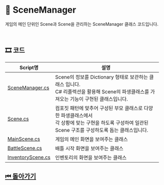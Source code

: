 # 🔎 SceneManager
게임의 메인 단위인 Scene과 Scene을 관리하는 SceneManager 클래스 코드입니다.



<!--![이미지]()-->

<br>

## 🎞 코드 

| Script명 | 설명 |
|---|---|
|[SceneManager.cs](./SceneManager.cs) | Scene의 정보를 Dictionary 형태로 보관하는 클래스 입니다. <br> C# 리플렉션을 활용해 Scene의 파생클래스를 가져오는 기능이 구현된 클래스입니다. |
|[Scene.cs](./Scene.cs)| 컴포짓 패턴에 맞추어 구성된 부모 클래스로 다양한 파생클래스에서<br> 각 상황에 맞는 구현을 하도록 구성하여 일관된 Scene 구조를 구성하도록 돕는 클래스입니다. |
|[MainScene.cs](./MainScene.cs)| 게임의 메인 화면을 보여주는 클래스 |
|[BattleScene.cs](./BattleScene.cs)| 배틀 시작 화면을 보여주는 클래스 |
|[InventoryScene.cs](./InventoryScene.cs)| 인벤토리의 화면을 보여주는 클래스 |


## [⏮ 돌아가기](../../)
